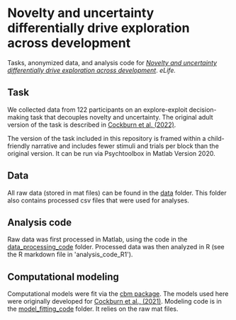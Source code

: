 # Novelty and uncertainty differentially drive exploration across development

Tasks, anonymized data, and analysis code for [*Novelty and uncertainty differentially drive exploration across development*](https://elifesciences.org/articles/84260). _eLife._


## Task
We collected data from 122 participants on an explore-exploit decision-making task that decouples novelty and uncertainty. The original adult version of the task is described in [Cockburn et al. (2022)](https://www.cell.com/neuron/fulltext/S0896-6273(22)00502-5?_returnURL=https%3A%2F%2Flinkinghub.elsevier.com%2Fretrieve%2Fpii%2FS0896627322005025%3Fshowall%3Dtrue).

The version of the task included in this repository is framed within a child-friendly narrative and includes fewer stimuli and trials per block than the original version. It can be run via Psychtoolbox in Matlab Version 2020. 

## Data
All raw data (stored in mat files) can be found in the [data](https://github.com/katenuss/exploration/tree/main/data) folder. This folder also contains processed csv files that were used for analyses.

## Analysis code
Raw data was first processed in Matlab, using the code in the [data_processing_code](https://github.com/katenuss/exploration/tree/main/data_processing_code) folder. Processed data was then analyzed in R (see the R markdown file in 'analysis_code_R1').

## Computational modeling
Computational models were fit via the [cbm package](https://github.com/payampiray/cbm). The models used here were originally developed for [Cockburn et al., (2021)](https://www.biorxiv.org/content/10.1101/2021.10.13.464279v1). Modeling code is in the [model_fitting_code](https://github.com/katenuss/exploration/tree/main/model_fitting_code) folder. It relies on the raw mat files.

